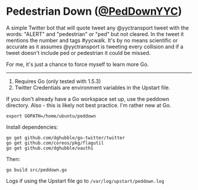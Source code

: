 # Pedestrian Down ([@PedDownYYC](https://twitter.com/PedDownYYC))

A simple Twitter bot that will quote tweet any @yyctransport tweet with the words:
"ALERT" and "pedestrian" or "ped" but not cleared. In the tweet it mentions the number and
tags #yycwalk. It's by no means scientific or accurate as it assumes @yyctransport
is tweeting every collision and if a tweet doesn't include ped or pedestrian it could be
missed.

For me, it's just a chance to force myself to learn more Go.

----

1. Requires Go (only tested with 1.5.3)
2. Twitter Credentials are environment variables in the Upstart file.

If you don't already have a Go workspace set up, use the peddown directory.
Also - this is likely not best practice. I'm rather new at Go.

    export GOPATH=/home/ubuntu/peddown

Install dependencies:

    go get github.com/dghubble/go-twitter/twitter
    go get github.com/coreos/pkg/flagutil
    go get github.com/dghubble/oauth1

Then:

    go build src/peddown.go

Logs if using the Upstart file go to `/var/log/upstart/peddown.log`

